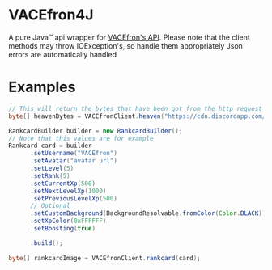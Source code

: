 # VACEfron4J
A pure Java™️ api wrapper for [VACEfron's API](https://vacefron.nl/api).
Please note that the client methods may throw IOException's, so handle them appropriately
Json errors are automatically handled

# Examples
```java
// This will return the bytes that have been got from the http request
byte[] heavenBytes = VACEfronClient.heaven("https://cdn.discordapp.com/avatars/326260487220363275/fa5a18f0fe7c1b4692fc2275fd8493a9.png?size=4096");
```

```java
RankcardBuilder builder = new RankcardBuilder();
// Note that this values are for example
Rankcard card = builder
      .setUsername("VACEfron")
      .setAvatar("avatar url")
      .setLevel(5)
      .setRank(5)
      .setCurrentXp(500)
      .setNextLevelXp(1000)
      .setPreviousLevelXp(500)
      // Optional
      .setCustomBackground(BackgroundResolvable.fromColor(Color.BLACK))
      .setXpColor(0xFFFFFF)
      .setBoosting(true)

      .build();
                
byte[] rankcardImage = VACEfronClient.rankcard(card);
```
